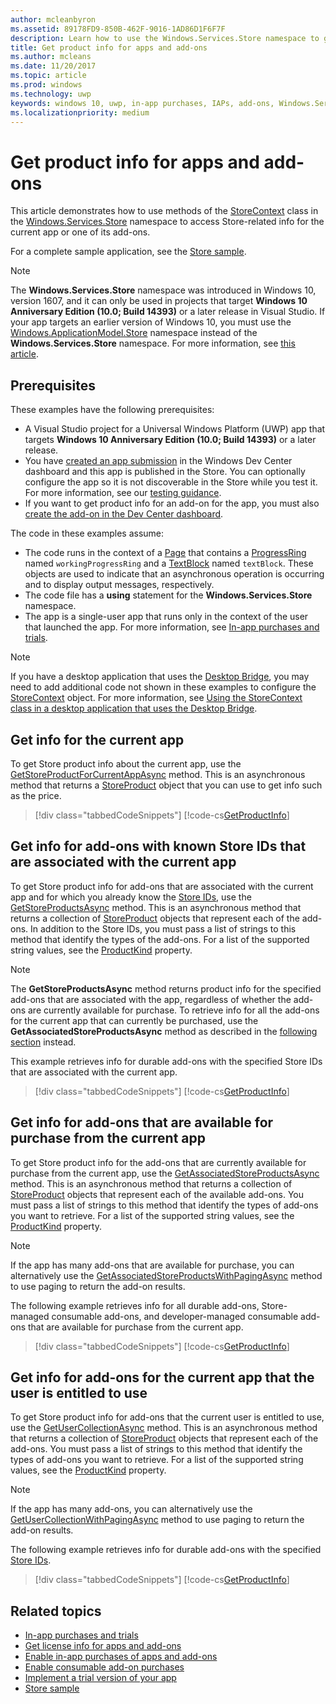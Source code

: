 ```yaml
---
author: mcleanbyron
ms.assetid: 89178FD9-850B-462F-9016-1AD86D1F6F7F
description: Learn how to use the Windows.Services.Store namespace to get Store-related product info for the current app or one of its add-ons.
title: Get product info for apps and add-ons
ms.author: mcleans
ms.date: 11/20/2017
ms.topic: article
ms.prod: windows
ms.technology: uwp
keywords: windows 10, uwp, in-app purchases, IAPs, add-ons, Windows.Services.Store
ms.localizationpriority: medium
---
```


# Get product info for apps and add-ons

This article demonstrates how to use methods of the [StoreContext](https://msdn.microsoft.com/library/windows/apps/windows.services.store.storecontext.aspx) class in the [Windows.Services.Store](https://msdn.microsoft.com/library/windows/apps/windows.services.store.aspx) namespace to access Store-related info for the current app or one of its add-ons.

For a complete sample application, see the [Store sample](https://github.com/Microsoft/Windows-universal-samples/tree/master/Samples/Store).

> [!NOTE]
> The **Windows.Services.Store** namespace was introduced in Windows 10, version 1607, and it can only be used in projects that target **Windows 10 Anniversary Edition (10.0; Build 14393)** or a later release in Visual Studio. If your app targets an earlier version of Windows 10, you must use the [Windows.ApplicationModel.Store](https://msdn.microsoft.com/library/windows/apps/windows.applicationmodel.store.aspx) namespace instead of the **Windows.Services.Store** namespace. For more information, see [this article](in-app-purchases-and-trials-using-the-windows-applicationmodel-store-namespace.md).

## Prerequisites

These examples have the following prerequisites:
* A Visual Studio project for a Universal Windows Platform (UWP) app that targets **Windows 10 Anniversary Edition (10.0; Build 14393)** or a later release.
* You have [created an app submission](https://msdn.microsoft.com/windows/uwp/publish/app-submissions) in the Windows Dev Center dashboard and this app is published in the Store. You can optionally configure the app so it is not discoverable in the Store while you test it. For more information, see our [testing guidance](in-app-purchases-and-trials.md#testing).
* If you want to get product info for an add-on for the app, you must also [create the add-on in the Dev Center dashboard](../publish/add-on-submissions.md).

The code in these examples assume:
* The code runs in the context of a [Page](https://msdn.microsoft.com/library/windows/apps/windows.ui.xaml.controls.page.aspx) that contains a [ProgressRing](https://msdn.microsoft.com/library/windows/apps/windows.ui.xaml.controls.progressring.aspx) named ```workingProgressRing``` and a [TextBlock](https://msdn.microsoft.com/library/windows/apps/windows.ui.xaml.controls.textblock.aspx) named ```textBlock```. These objects are used to indicate that an asynchronous operation is occurring and to display output messages, respectively.
* The code file has a **using** statement for the **Windows.Services.Store** namespace.
* The app is a single-user app that runs only in the context of the user that launched the app. For more information, see [In-app purchases and trials](in-app-purchases-and-trials.md#api_intro).

> [!NOTE]
> If you have a desktop application that uses the [Desktop Bridge](https://developer.microsoft.com/windows/bridges/desktop), you may need to add additional code not shown in these examples to configure the [StoreContext](https://msdn.microsoft.com/library/windows/apps/windows.services.store.storecontext.aspx) object. For more information, see [Using the StoreContext class in a desktop application that uses the Desktop Bridge](in-app-purchases-and-trials.md#desktop).

## Get info for the current app

To get Store product info about the current app, use the [GetStoreProductForCurrentAppAsync](https://docs.microsoft.com/uwp/api/Windows.Services.Store.StoreContext#Windows_Services_Store_StoreContext_GetStoreProductForCurrentAppAsync_) method. This is an asynchronous method that returns a [StoreProduct](https://msdn.microsoft.com/library/windows/apps/windows.services.store.storeproduct.aspx) object that you can use to get info such as the price.

> [!div class="tabbedCodeSnippets"]
[!code-cs[GetProductInfo](./code/InAppPurchasesAndLicenses_RS1/cs/GetAppInfoPage.xaml.cs#GetAppInfo)]

## Get info for add-ons with known Store IDs that are associated with the current app

To get Store product info for add-ons that are associated with the current app and for which you already know the [Store IDs](in-app-purchases-and-trials.md#store_ids), use the [GetStoreProductsAsync](https://docs.microsoft.com/uwp/api/Windows.Services.Store.StoreContext#Windows_Services_Store_StoreContext_GetStoreProductsAsync_) method. This is an asynchronous method that returns a collection of  [StoreProduct](https://msdn.microsoft.com/library/windows/apps/windows.services.store.storeproduct.aspx) objects that represent each of the add-ons. In addition to the Store IDs, you must pass a list of strings to this method that identify the types of the add-ons. For a list of the supported string values, see the [ProductKind](https://msdn.microsoft.com/library/windows/apps/windows.services.store.storeproduct.productkind.aspx) property.

> [!NOTE]
> The **GetStoreProductsAsync** method returns product info for the specified add-ons that are associated with the app, regardless of whether the add-ons are currently available for purchase. To retrieve info for all the add-ons for the current app that can currently be purchased, use the **GetAssociatedStoreProductsAsync** method as described in the [following section](#get-info-for-add-ons-that-are-available-for-purchase-from-the-current-app) instead.

This example retrieves info for durable add-ons with the specified Store IDs that are associated with the current app.

> [!div class="tabbedCodeSnippets"]
[!code-cs[GetProductInfo](./code/InAppPurchasesAndLicenses_RS1/cs/GetProductInfoPage.xaml.cs#GetProductInfo)]

## Get info for add-ons that are available for purchase from the current app

To get Store product info for the add-ons that are currently available for purchase from the current app, use the [GetAssociatedStoreProductsAsync](https://docs.microsoft.com/uwp/api/Windows.Services.Store.StoreContext#Windows_Services_Store_StoreContext_GetAssociatedStoreProductsAsync_) method. This is an asynchronous method that returns a collection of  [StoreProduct](https://msdn.microsoft.com/library/windows/apps/windows.services.store.storeproduct.aspx) objects that represent each of the available add-ons. You must pass a list of strings to this method that identify the types of add-ons you want to retrieve. For a list of the supported string values, see the [ProductKind](https://msdn.microsoft.com/library/windows/apps/windows.services.store.storeproduct.productkind.aspx) property.

> [!NOTE]
> If the app has many add-ons that are available for purchase, you can alternatively use the [GetAssociatedStoreProductsWithPagingAsync](https://docs.microsoft.com/uwp/api/Windows.Services.Store.StoreContext#Windows_Services_Store_StoreContext_GetAssociatedStoreProductsWithPagingAsync_) method to use paging to return the add-on results.

The following example retrieves info for all durable add-ons, Store-managed consumable add-ons, and developer-managed consumable add-ons that are available for purchase from the current app.

> [!div class="tabbedCodeSnippets"]
[!code-cs[GetProductInfo](./code/InAppPurchasesAndLicenses_RS1/cs/GetAddOnInfoPage.xaml.cs#GetAddOnInfo)]


## Get info for add-ons for the current app that the user is entitled to use

To get Store product info for add-ons that the current user is entitled to use, use the [GetUserCollectionAsync](https://docs.microsoft.com/uwp/api/Windows.Services.Store.StoreContext#Windows_Services_Store_StoreContext_GetUserCollectionAsync_) method. This is an asynchronous method that returns a collection of  [StoreProduct](https://msdn.microsoft.com/library/windows/apps/windows.services.store.storeproduct.aspx) objects that represent each of the add-ons. You must pass a list of strings to this method that identify the types of add-ons you want to retrieve. For a list of the supported string values, see the [ProductKind](https://msdn.microsoft.com/library/windows/apps/windows.services.store.storeproduct.productkind.aspx) property.

> [!NOTE]
> If the app has many add-ons, you can alternatively use the [GetUserCollectionWithPagingAsync](https://msdn.microsoft.com/library/windows/apps/mt706581.aspx) method to use paging to return the add-on results.

The following example retrieves info for durable add-ons with the specified [Store IDs](in-app-purchases-and-trials.md#store_ids).

> [!div class="tabbedCodeSnippets"]
[!code-cs[GetProductInfo](./code/InAppPurchasesAndLicenses_RS1/cs/GetUserCollectionPage.xaml.cs#GetUserCollection)]

## Related topics

* [In-app purchases and trials](in-app-purchases-and-trials.md)
* [Get license info for apps and add-ons](get-license-info-for-apps-and-add-ons.md)
* [Enable in-app purchases of apps and add-ons](enable-in-app-purchases-of-apps-and-add-ons.md)
* [Enable consumable add-on purchases](enable-consumable-add-on-purchases.md)
* [Implement a trial version of your app](implement-a-trial-version-of-your-app.md)
* [Store sample](https://github.com/Microsoft/Windows-universal-samples/tree/master/Samples/Store)
